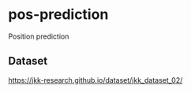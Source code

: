 # pos-prediction
Position prediction

## Dataset
https://jkk-research.github.io/dataset/jkk_dataset_02/

